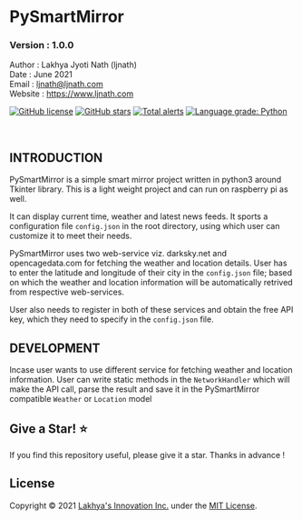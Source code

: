 # PySmartMirror
### Version : 1.0.0


Author : Lakhya Jyoti Nath (ljnath)<br>
Date : June 2021<br>
Email : ljnath@ljnath.com<br>
Website : https://www.ljnath.com


[![GitHub license](https://img.shields.io/github/license/ljnath/PySmartMirror)](https://github.com/ljnath/PySmartMirror/blob/master/LICENSE)
[![GitHub stars](https://img.shields.io/github/stars/ljnath/PySmartMirror)](https://github.com/ljnath/PySmartMirror/stargazers)
[![Total alerts](https://img.shields.io/lgtm/alerts/g/ljnath/PySmartMirror.svg?logo=lgtm&logoWidth=18)](https://lgtm.com/projects/g/ljnath/PySmartMirror/alerts/)
[![Language grade: Python](https://img.shields.io/lgtm/grade/python/g/ljnath/PySmartMirror.svg?logo=lgtm&logoWidth=18)](https://lgtm.com/projects/g/ljnath/PySmartMirror/context:python)

</br>

## INTRODUCTION

PySmartMirror is a simple smart mirror project written in python3 around Tkinter library.
This is a light weight project and can run on raspberry pi as well.

It can display current time, weather and latest news feeds.
It sports a configuration file `config.json` in the root directory, using which user can customize it to meet their needs.

PySmartMirror uses two web-service viz. darksky.net and opencagedata.com for fetching the weather and location details.
User has to enter the latitude and longitude of their city in the `config.json` file; based on which the weather and location information will be automatically retrived from respective web-services.

User also needs to register in both of these services and obtain the free API key, which they need to specify in the `config.json` file.


## DEVELOPMENT

Incase user wants to use different service for fetching weather and location information.
User can write static methods in the `NetworkHandler` which will make the API call, parse the result and save it in the PySmartMirror compatible `Weather` or `Location` model
    
## Give a Star! ⭐️

If you find this repository useful, please give it a star.
Thanks in advance !


## License

Copyright © 2021 [Lakhya's Innovation Inc.](https://github.com/ljnath/) under the [MIT License](https://github.com/ljnath/PySmartMirror/blob/master/LICENSE).